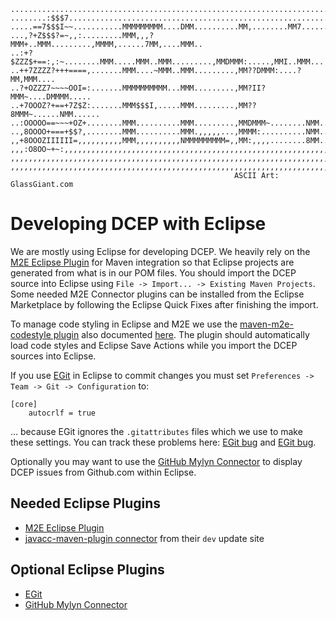     ...........................................................................
    ........:$$$7..............................................................
    .....==7$$$I~~...........MMMMMMMMM....DMM..........MM,........MM7......MM..
    ...,?+Z$$$?=~,,:.........MMM,,,?MMM+..MMM.........,MMMM,......7MM,....MMM..
    ..:+?$ZZZ$+==:,:~........MMM.....MMM..MMM.........,MMDMMM:.....,MMI..MMM...
    ..++7ZZZZ?+++====,.......MMM....~MMM..MMM.........,MM??DMMM:....?MM,MMM....
    ..?+OZZZ7~~~~OOI=:.......MMMMMMMMMM...MMM.........,MM?II?MMM~....DMMMM.....
    ..+7OOOZ?+==+7Z$Z:.......MMM$$$I,.....MMM.........,MM??8MMM~......NMM......
    ..:OOOOO==~~~+OZ+........MMM..........MMM.........,MMDMMM~........NMM......
    ..,8OOOO+===+$$?,........MMM..........MMM.,,,,,...,MMMM:..........NMM......
    ,,+8OOOZIIIIII=,,,,,,,,,,MMM,,,,,,,,,,NMMMMMMMMM=,,MM:,,,,........8MM......
    ,,,:O8OO~+~:,,,,,,,,,,,,,,,,,,,,,,,,,,,,,,,,,,,,,,,,,,,,,,,,,,,,,,,,,,,,,,,
    ,,,,,,,,,,,,,,,,,,,,,,,,,,,,,,,,,,,,,,,,,,,,,,,,,,,,,,,,,,,,,,,,,,,,,,,,,,,
    ,,,,,,,,,,,,,,,,,,,,,,,,,,,,,,,,,,,,,,,,,,,,,,,,,,,,,,,,,,,,,,,,,,,,,,,,,,,
                                                      ASCII Art: GlassGiant.com

Developing DCEP with Eclipse
================================================
We are mostly using Eclipse for developing DCEP. We heavily rely on the
[M2E Eclipse Plugin](http://www.eclipse.org/m2e/) for Maven integration so that
Eclipse projects are generated from what is in our POM files. You should import 
the DCEP source into Eclipse using `File -> Import... -> Existing Maven Projects`.
Some needed M2E Connector plugins can be installed from the Eclipse Marketplace
by following the Eclipse Quick Fixes after finishing the import.

To manage code styling in Eclipse and M2E we use the
[maven-m2e-codestyle plugin](https://github.com/germanklf/maven-m2e-codestyle)
also documented [here](http://stackoverflow.com/questions/14008733/how-to-use-maven-m2e-codestyle-connector).
The plugin should automatically load code styles and Eclipse Save Actions while
you import the DCEP sources into Eclipse.

If you use [EGit](http://www.eclipse.org/egit/) in Eclipse to commit changes you
must set `Preferences -> Team -> Git -> Configuration` to:
```
[core]
	autocrlf = true
```
... because EGit ignores the `.gitattributes` files which we use to make these
settings. You can track these problems here: [EGit bug](https://bugs.eclipse.org/bugs/show_bug.cgi?id=342372) and
[EGit bug](https://bugs.eclipse.org/bugs/show_bug.cgi?id=421364).

Optionally you may want to use the [GitHub Mylyn Connector](http://eclipse.github.com/)
to display DCEP issues from Github.com within Eclipse.

Needed Eclipse Plugins
----------------------
* [M2E Eclipse Plugin](http://www.eclipse.org/m2e/)
* [javacc-maven-plugin connector](https://github.com/objectledge/maven-extensions)
from their `dev` update site

Optional Eclipse Plugins
------------------------
* [EGit](http://www.eclipse.org/egit/)
* [GitHub Mylyn Connector](http://eclipse.github.com/)

